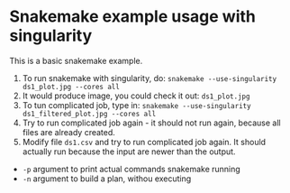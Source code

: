Snakemake example usage with singularity
=========================================

This is a basic snakemake example. 

1. To run snakemake with singularity, do: `snakemake --use-singularity ds1_plot.jpg --cores all`
2. It would produce image, you could check it out: `ds1_plot.jpg`
3. To tun complicated job, type in: `snakemake --use-singularity ds1_filtered_plot.jpg --cores all`
4. Try to run complicated job again - it should not run again, because all files are already created.
5. Modify file `ds1.csv` and try to run complicated job again. It should actually run because the input are newer than the output.


- `-p` argument to print actual commands snakemake running
- `-n` argument to build a plan, withou executing 
